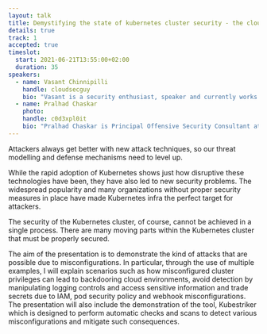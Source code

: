 ```yaml
---
layout: talk
title: Demystifying the state of kubernetes cluster security - the cloud native way
details: true
track: 1
accepted: true
timeslot:
  start: 2021-06-21T13:55:00+02:00
  duration: 35
speakers: 
  - name: Vasant Chinnipilli
    handle: cloudsecguy
    bio: "Vasant is a security enthusiast, speaker and currently works as a Security Architect, DevSecOps Practitioner and working towards securing cloud and cloud native in a Continuous Deployment world. He is also developer of kubestriker - a blazing fast security auditing tool for kubernetes. "
  - name: Pralhad Chaskar
    photo: 
    handle: c0d3xpl0it
    bio: "Pralhad Chaskar is Principal Offensive Security Consultant at Help AG, focussing on Infrastructure, Cloud and Kubernetes security. He volunteers as an organizer for the monthly Null Dubai Chapter meetup. His areas of interest are Infrastructure & Cloud Security and Fuzzing as a hobby."
---
```


Attackers always get better with new attack techniques, so our threat modelling and defense mechanisms need to level up.

While the rapid adoption of Kubernetes shows just how disruptive these technologies have been, they have also led to new security problems.
The widespread popularity and many organizations without proper security measures in place have made Kubernetes infra the perfect target for attackers.

The security of the Kubernetes cluster, of course, cannot be achieved in a single process.
There are many moving parts within the Kubernetes cluster that must be properly secured.

The aim of the presentation is to demonstrate the kind of attacks that are possible due to misconfigurations.
In particular, through the use of multiple examples, I will explain scenarios such as how misconfigured cluster privileges can lead to backdooring cloud environments, avoid detection by manipulating logging controls and access sensitive information and trade secrets due to IAM, pod security policy and webhook misconfigurations.
The presentation will also include the demonstration of the tool, Kubestriker which is designed to perform automatic checks and scans to detect various misconfigurations and mitigate such consequences.
